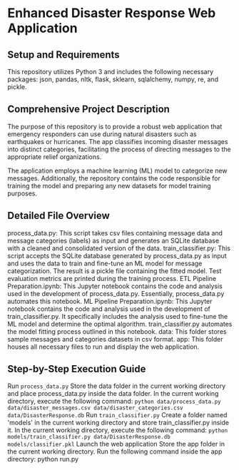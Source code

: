 # Enhanced Disaster Response Web Application
## Setup and Requirements

This repository utilizes Python 3 and includes the following necessary packages: json, pandas, nltk, flask, sklearn, sqlalchemy, numpy, re, and pickle.

## Comprehensive Project Description

The purpose of this repository is to provide a robust web application that emergency responders can use during natural disasters such as earthquakes or hurricanes. The app classifies incoming disaster messages into distinct categories, facilitating the process of directing messages to the appropriate relief organizations.

The application employs a machine learning (ML) model to categorize new messages. Additionally, the repository contains the code responsible for training the model and preparing any new datasets for model training purposes.

## Detailed File Overview
process_data.py: This script takes csv files containing message data and message categories (labels) as input and generates an SQLite database with a cleaned and consolidated version of the data.
train_classifier.py: This script accepts the SQLite database generated by process_data.py as input and uses the data to train and fine-tune an ML model for message categorization. The result is a pickle file containing the fitted model. Test evaluation metrics are printed during the training process.
ETL Pipeline Preparation.ipynb: This Jupyter notebook contains the code and analysis used in the development of process_data.py. Essentially, process_data.py automates this notebook.
ML Pipeline Preparation.ipynb: This Jupyter notebook contains the code and analysis used in the development of train_classifier.py. It specifically includes the analysis used to fine-tune the ML model and determine the optimal algorithm. train_classifier.py automates the model fitting process outlined in this notebook.
data: This folder stores sample messages and categories datasets in csv format.
app: This folder houses all necessary files to run and display the web application.
## Step-by-Step Execution Guide
Run `process_data.py`
Store the data folder in the current working directory and place process_data.py inside the data folder.
In the current working directory, execute the following command: `python data/process_data.py data/disaster_messages.csv data/disaster_categories.csv data/DisasterResponse.db`
Run `train_classifier.py`
Create a folder named 'models' in the current working directory and store train_classifier.py inside it.
In the current working directory, execute the following command: `python models/train_classifier.py data/DisasterResponse.db models/classifier.pkl`
Launch the web application
Store the app folder in the current working directory.
Run the following command inside the app directory: python run.py

